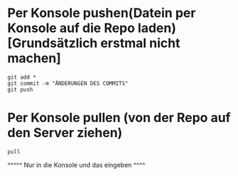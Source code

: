 # Per Konsole pushen(Datein per Konsole auf die Repo laden) [Grundsätzlich erstmal nicht machen]

```
git add *
git commit -m "ÄNDERUNGEN DES COMMITS"
git push

```

# Per Konsole pullen (von der Repo auf den Server ziehen)

```
pull
``` 
^^^^^ Nur in die Konsole und das eingeben ^^^^
